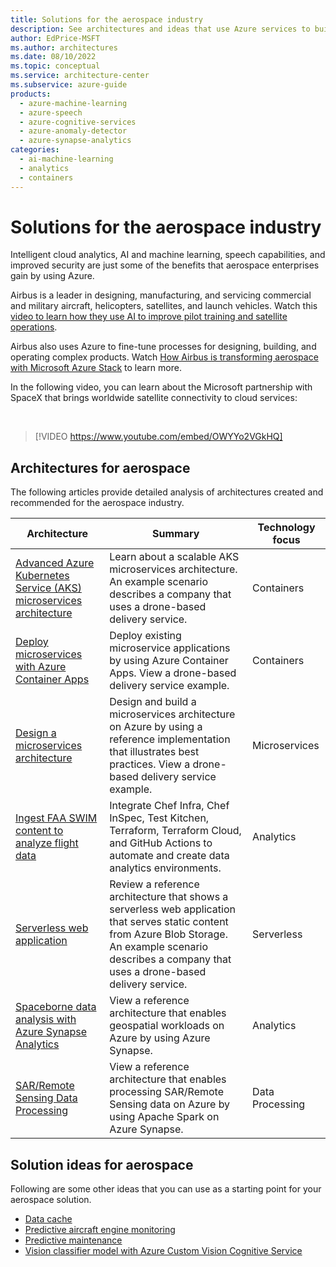 ```yaml
---
title: Solutions for the aerospace industry
description: See architectures and ideas that use Azure services to build efficient, scalable, and reliable solutions in the aerospace industry.
author: EdPrice-MSFT
ms.author: architectures
ms.date: 08/10/2022
ms.topic: conceptual
ms.service: architecture-center
ms.subservice: azure-guide
products:
  - azure-machine-learning
  - azure-speech
  - azure-cognitive-services
  - azure-anomaly-detector
  - azure-synapse-analytics
categories:
  - ai-machine-learning
  - analytics
  - containers
---
```


# Solutions for the aerospace industry

Intelligent cloud analytics, AI and machine learning, speech capabilities, and improved security are just some of the benefits that aerospace enterprises gain by using Azure.

Airbus is a leader in designing, manufacturing, and servicing commercial and military aircraft, helicopters, satellites, and launch vehicles. Watch this [video to learn how they use AI to improve pilot training and satellite operations](https://www.youtube.com/watch?v=QRprKorsDFQ).

Airbus also uses Azure to fine-tune processes for designing, building, and operating complex products. Watch [How Airbus is transforming aerospace with Microsoft Azure Stack](https://www.youtube.com/watch?v=S5kuKEfKkkg) to learn more.

In the following video, you can learn about the Microsoft partnership with SpaceX that brings worldwide satellite connectivity to cloud services:

<br>

> [!VIDEO https://www.youtube.com/embed/OWYYo2VGkHQ]

## Architectures for aerospace

The following articles provide detailed analysis of architectures created and recommended for the aerospace industry.


|Architecture  |Summary  |Technology focus  |
|---------|---------|---------|
|[Advanced Azure Kubernetes Service (AKS) microservices architecture](../reference-architectures/containers/aks-microservices/aks-microservices-advanced.yml)|Learn about a scalable AKS microservices architecture. An example scenario describes a company that uses a drone-based delivery service. | Containers|
|[Deploy microservices with Azure Container Apps](../example-scenario/serverless/microservices-with-container-apps.yml) |Deploy existing microservice applications by using Azure Container Apps. View a drone-based delivery service example. |Containers|
|[Design a microservices architecture](../microservices/design/index.yml) |Design and build a microservices architecture on Azure by using a reference implementation that illustrates best practices. View a drone-based delivery service example. |Microservices|
|[Ingest FAA SWIM content to analyze flight data](../example-scenario/analytics/ingest-faa-swim-analyze-flight-data.yml?view=azs-2206)|Integrate Chef Infra, Chef InSpec, Test Kitchen, Terraform, Terraform Cloud, and GitHub Actions to automate and create data analytics environments.| Analytics|
|[Serverless web application](../reference-architectures/serverless/web-app.yml?view=azs-2206) |Review a reference architecture that shows a serverless web application that serves static content from Azure Blob Storage.  An example scenario describes a company that uses a drone-based delivery service.|Serverless|
|[Spaceborne data analysis with Azure Synapse Analytics](./aerospace/geospatial-processing-analytics.yml) |View a reference architecture that enables geospatial workloads on Azure by using Azure Synapse.|Analytics|
| [SAR/Remote Sensing Data Processing](https://learn.microsoft.com/azure/orbital/sar-reference-architecture) | View a reference architecture that enables processing SAR/Remote Sensing data on Azure by using Apache Spark on Azure Synapse. | Data Processing |

## Solution ideas for aerospace

Following are some other ideas that you can use as a starting point for your aerospace solution.

- [Data cache](../solution-ideas/articles/data-cache-with-redis-cache.yml)
- [Predictive aircraft engine monitoring](../solution-ideas/articles/aircraft-engine-monitoring-for-predictive-maintenance-in-aerospace.yml)
- [Predictive maintenance](../solution-ideas/articles/predictive-maintenance.yml?view=azs-2206)
- [Vision classifier model with Azure Custom Vision Cognitive Service](../example-scenario/dronerescue/vision-classifier-model-with-custom-vision.yml?view=azs-2206)
